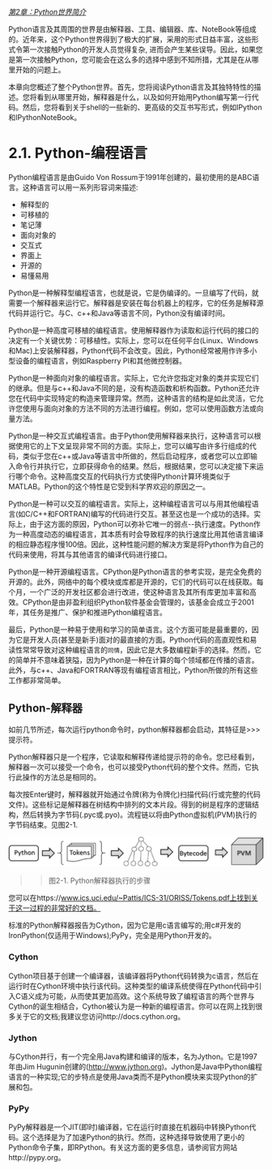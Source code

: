 
[*第2章：Python世界简介*](./)

Python语言及其周围的世界是由解释器、工具、编辑器、库、NoteBook等组成的。近年来，这个Python世界得到了极大的扩展，采用的形式日益丰富，这些形式令第一次接触Python的开发人员觉得复杂, 进而会产生某些误导。因此，如果您是第一次接触Python，您可能会在这么多的选择中感到不知所措，尤其是在从哪里开始的问题上。

本章向您概述了整个Python世界。首先，您将阅读Python语言及其独特特性的描述。您将看到从哪里开始，解释器是什么，以及如何开始用Python编写第一行代码。然后，您将看到关于shell的一些新的、更高级的交互书写形式，例如IPython和IPythonNoteBook。

# 2.1. Python-编程语言

Python编程语言是由Guido Von Rossum于1991年创建的，最初使用的是ABC语言。这种语言可以用一系列形容词来描述: 

* 解释型的
* 可移植的
* 笔记薄
* 面向对象的
* 交互式
* 界面上
* 开源的
* 易懂易用

Python是一种解释型编程语言，也就是说，它是伪编译的。一旦编写了代码，就需要一个解释器来运行它。解释器是安装在每台机器上的程序，它的任务是解释源代码并运行它。与C、c++和Java等语言不同，Python没有编译时间。

Python是一种高度可移植的编程语言。使用解释器作为读取和运行代码的接口的决定有一个关键优势：可移植性。实际上，您可以在任何平台(Linux、Windows和Mac)上安装解释器，Python代码不会改变。因此，Python经常被用作许多小型设备的编程语言，例如Raspberry PI和其他微控制器。

Python是一种面向对象的编程语言。实际上，它允许您指定对象的类并实现它们的继承。但是与c++和Java不同的是，没有构造函数和析构函数。Python还允许您在代码中实现特定的构造来管理异常。然而，这种语言的结构是如此灵活，它允许您使用与面向对象的方法不同的方法进行编程。例如，您可以使用函数方法或向量方法。

Python是一种交互式编程语言。由于Python使用解释器来执行，这种语言可以根据使用它的上下文呈现非常不同的方面。实际上，您可以编写由许多行组成的代码，类似于您在c++或Java等语言中所做的，然后启动程序，或者您可以立即输入命令行并执行它，立即获得命令的结果。然后，根据结果，您可以决定接下来运行哪个命令。这种高度交互的代码执行方式使得Python计算环境类似于MATLAB。Python的这个特性是它受到科学界欢迎的原因之一。

Python是一种可以交互的编程语言。实际上，这种编程语言可以与用其他编程语言(如C/C++和FORTRAN)编写的代码进行交互。甚至这也是一个成功的选择。实际上，由于这方面的原因，Python可以弥补它唯一的弱点--执行速度。Python作为一种高度动态的编程语言，其本质有时会导致程序的执行速度比用其他语言编译的相应静态程序慢100倍。因此，这种性能问题的解决方案是将Python作为自己的代码来使用，将其与其他语言的编译代码进行接口。

Python是一种开源编程语言。CPython是Python语言的参考实现，是完全免费的开源的。此外，网络中的每个模块或库都是开源的，它们的代码可以在线获取。每个月，一个广泛的开发社区都会进行改进，使这种语言及其所有库更加丰富和高效。CPython是由非盈利组织Python软件基金会管理的，该基金会成立于2001年，其任务是推广、保护和推进Python编程语言。

最后，Python是一种易于使用和学习的简单语言。这个方面可能是最重要的，因为它是开发人员(甚至是新手)面对的最直接的方面。Python代码的高直观性和易读性常常导致对这种编程语言的`同情`，因此它是大多数编程新手的选择。然而，它的简单并不意味着狭隘，因为Python是一种在计算的每个领域都在传播的语言。此外，与c++、Java和FORTRAN等现有编程语言相比，Python所做的所有这些工作都非常简单。

## Python-解释器

如前几节所述，每次运行python命令时，python解释器都会启动，其特征是>>>提示符。

Python解释器只是一个程序，它读取和解释传递给提示符的命令。您已经看到，解释器一次可以接受一个命令，也可以接受Python代码的整个文件。然而，它执行此操作的方法总是相同的。

每次按Enter键时，解释器就开始通过令牌(称为令牌化)扫描代码(行或完整的代码文件)。这些标记是解释器在树结构中排列的文本片段。得到的树是程序的逻辑结构，然后转换为字节码(.pyc或.pyo)。流程链以将由Python虚拟机(PVM)执行的字节码结束。见图2-1.

![Figure 2-1](images/figure-2-1.png)
>> 图2-1. Python解释器执行的步骤

您可以在https://www.ics.uci.edu/~Pattis/ICS-31/ORISS/Tokens.pdf上找到关于这一过程的非常好的文档。

标准的Python解释器报告为Cython，因为它是用c语言编写的;用c#开发的IronPython(仅适用于Windows);PyPy，完全是用Python开发的。

### Cython

Cython项目基于创建一个编译器，该编译器将Python代码转换为c语言，然后在运行时在Cython环境中执行该代码。这种类型的编译系统使得在Python代码中引入C语义成为可能，从而使其更加高效。这个系统导致了编程语言的两个世界与Cython的诞生相结合，Cython被认为是一种新的编程语言。你可以在网上找到很多关于它的文档;我建议您访问http://docs.cython.org。

### Jython

与Cython并行，有一个完全用Java构建和编译的版本，名为Jython。它是1997年由Jim Hugunin创建的(http://www.jython.org)。Jython是Java中Python编程语言的一种实现;它的步特点是使用Java类而不是Python模块来实现Python的扩展和包。

### PyPy 

PyPy解释器是一个JIT(即时)编译器，它在运行时直接在机器码中转换Python代码。这个选择是为了加速Python的执行。然而，这种选择导致使用了更小的Python命令子集，即RPython。有关这方面的更多信息，请参阅官方网站http://pypy.org。

